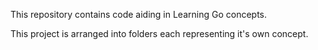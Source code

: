This repository contains code aiding in Learning Go concepts.

This project is arranged into folders each representing it's own concept.